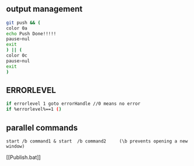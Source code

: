 ## output management
```bash
git push && (
color 0a
echo Push Done!!!!!
pause>nul
exit
) || (
color 0c
pause>nul
exit
)
```

## ERRORLEVEL
```bash
if errorlevel 1 goto errorHandle //0 means no error
if %errorlevel%==1 ()
```

## parallel commands
```
start /b command1 & start  /b command2     (\b prevents opening a new window)
```
[[Publish.bat]] 